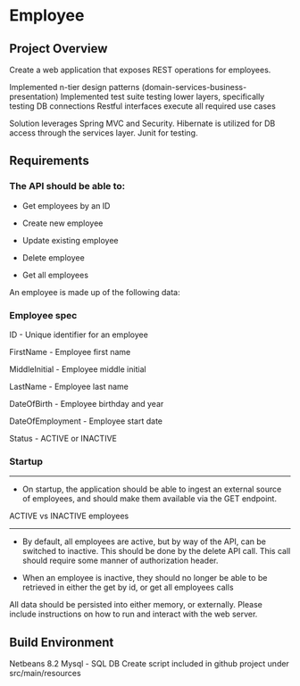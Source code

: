 # Employee

## Project Overview

Create a web application that exposes REST operations for employees.

Implemented n-tier design patterns (domain-services-business-presentation)
Implemented test suite testing lower layers, specifically testing DB connections
Restful interfaces execute all required use cases

Solution leverages Spring MVC and Security.  Hibernate is utilized for DB access through the services layer.  Junit for testing.

## Requirements

### The API should be able to:


* Get employees by an ID

* Create new employee

* Update existing employee

* Delete employee

* Get all employees


An employee is made up of the following data:


### Employee spec


ID - Unique identifier for an employee


FirstName - Employee first name

MiddleInitial - Employee middle initial

LastName - Employee last name

DateOfBirth - Employee birthday and year

DateOfEmployment - Employee start date

Status - ACTIVE or INACTIVE


### Startup

-------


* On startup, the application should be able to ingest an external source of employees, and should make them available via the GET endpoint.


ACTIVE vs INACTIVE employees

----------------------------


* By default, all employees are active, but by way of the API, can be switched to inactive. This should be done by the delete API call. This call should require some manner of authorization header.

* When an employee is inactive, they should no longer be able to be retrieved in either the get by id, or get all employees calls


All data should be persisted into either memory, or externally. Please include instructions on how to run and interact with the web server.

## Build Environment

Netbeans 8.2
Mysql - SQL DB Create script included in github project under src/main/resources




